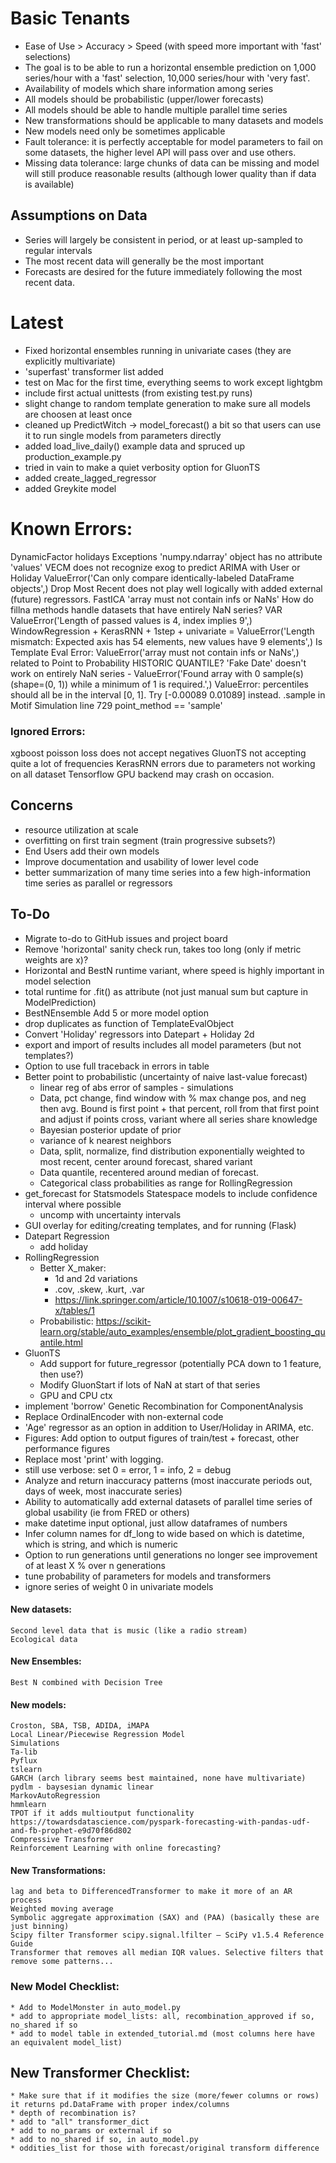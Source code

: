 # Basic Tenants
* Ease of Use > Accuracy > Speed (with speed more important with 'fast' selections)
* The goal is to be able to run a horizontal ensemble prediction on 1,000 series/hour with a 'fast' selection, 10,000 series/hour with 'very fast'.
* Availability of models which share information among series
* All models should be probabilistic (upper/lower forecasts)
* All models should be able to handle multiple parallel time series
* New transformations should be applicable to many datasets and models
* New models need only be sometimes applicable
* Fault tolerance: it is perfectly acceptable for model parameters to fail on some datasets, the higher level API will pass over and use others.
* Missing data tolerance: large chunks of data can be missing and model will still produce reasonable results (although lower quality than if data is available)

## Assumptions on Data
* Series will largely be consistent in period, or at least up-sampled to regular intervals
* The most recent data will generally be the most important
* Forecasts are desired for the future immediately following the most recent data.

# Latest
* Fixed horizontal ensembles running in univariate cases (they are explicitly multivariate)
* 'superfast' transformer list added
* test on Mac for the first time, everything seems to work except lightgbm
* include first actual unittests (from existing test.py runs)
* slight change to random template generation to make sure all models are choosen at least once
* cleaned up PredictWitch -> model_forecast() a bit so that users can use it to run single models from parameters directly
* added load_live_daily() example data and spruced up production_example.py
* tried in vain to make a quiet verbosity option for GluonTS
* added create_lagged_regressor
* added Greykite model

# Known Errors: 
DynamicFactor holidays 	Exceptions 'numpy.ndarray' object has no attribute 'values'
VECM does not recognize exog to predict
ARIMA with User or Holiday ValueError('Can only compare identically-labeled DataFrame objects',)
Drop Most Recent does not play well logically with added external (future) regressors.
FastICA 'array must not contain infs or NaNs'
How do fillna methods handle datasets that have entirely NaN series?
VAR ValueError('Length of passed values is 4, index implies 9',)
WindowRegression + KerasRNN + 1step + univariate = ValueError('Length mismatch: Expected axis has 54 elements, new values have 9 elements',)
Is Template Eval Error: ValueError('array must not contain infs or NaNs',) related to Point to Probability HISTORIC QUANTILE?
'Fake Date' doesn't work on entirely NaN series - ValueError('Found array with 0 sample(s) (shape=(0, 1)) while a minimum of 1 is required.',)
ValueError: percentiles should all be in the interval [0, 1]. Try [-0.00089  0.01089] instead. .sample in Motif Simulation line 729 point_method == 'sample'

### Ignored Errors:
xgboost poisson loss does not accept negatives
GluonTS not accepting quite a lot of frequencies
KerasRNN errors due to parameters not working on all dataset
Tensorflow GPU backend may crash on occasion.

## Concerns
* resource utilization at scale
* overfitting on first train segment (train progressive subsets?)
* End Users add their own models
* Improve documentation and usability of lower level code
* better summarization of many time series into a few high-information time series as parallel or regressors

## To-Do
* Migrate to-do to GitHub issues and project board
* Remove 'horizontal' sanity check run, takes too long (only if metric weights are x)?
* Horizontal and BestN runtime variant, where speed is highly important in model selection
* total runtime for .fit() as attribute (not just manual sum but capture in ModelPrediction)
* BestNEnsemble Add 5 or more model option
* drop duplicates as function of TemplateEvalObject
* Convert 'Holiday' regressors into Datepart + Holiday 2d
* export and import of results includes all model parameters (but not templates?)
* Option to use full traceback in errors in table
* Better point to probabilistic (uncertainty of naive last-value forecast) 
	* linear reg of abs error of samples - simulations
	* Data, pct change, find window with % max change pos, and neg then avg. Bound is first point + that percent, roll from that first point and adjust if points cross, variant where all series share knowledge
	* Bayesian posterior update of prior
	* variance of k nearest neighbors
	* Data, split, normalize, find distribution exponentially weighted to most recent, center around forecast, shared variant
	* Data quantile, recentered around median of forecast.
	* Categorical class probabilities as range for RollingRegression
* get_forecast for Statsmodels Statespace models to include confidence interval where possible
	* uncomp with uncertainty intervals
* GUI overlay for editing/creating templates, and for running (Flask)
* Datepart Regression
	* add holiday
* RollingRegression
	* Better X_maker:
		* 1d and 2d variations
		* .cov, .skew, .kurt, .var
		* https://link.springer.com/article/10.1007/s10618-019-00647-x/tables/1
	* Probabilistic:
		https://scikit-learn.org/stable/auto_examples/ensemble/plot_gradient_boosting_quantile.html
* GluonTS
	* Add support for future_regressor  (potentially PCA down to 1 feature, then use?)
	* Modify GluonStart if lots of NaN at start of that series
	* GPU and CPU ctx
* implement 'borrow' Genetic Recombination for ComponentAnalysis
* Replace OrdinalEncoder with non-external code
* 'Age' regressor as an option in addition to User/Holiday in ARIMA, etc.
* Figures: Add option to output figures of train/test + forecast, other performance figures
* Replace most 'print' with logging.
 * still use verbose: set 0 = error, 1 = info, 2 = debug
* Analyze and return inaccuracy patterns (most inaccurate periods out, days of week, most inaccurate series)
* Ability to automatically add external datasets of parallel time series of global usability (ie from FRED or others)
* make datetime input optional, just allow dataframes of numbers
* Infer column names for df_long to wide based on which is datetime, which is string, and which is numeric
* Option to run generations until generations no longer see improvement of at least X % over n generations
* tune probability of parameters for models and transformers
* ignore series of weight 0 in univariate models

#### New datasets:
	Second level data that is music (like a radio stream)
	Ecological data

#### New Ensembles:
	Best N combined with Decision Tree

#### New models:
	Croston, SBA, TSB, ADIDA, iMAPA
	Local Linear/Piecewise Regression Model
	Simulations
	Ta-lib
	Pyflux
	tslearn
	GARCH (arch library seems best maintained, none have multivariate)
	pydlm - baysesian dynamic linear
	MarkovAutoRegression
	hmmlearn
	TPOT if it adds multioutput functionality
	https://towardsdatascience.com/pyspark-forecasting-with-pandas-udf-and-fb-prophet-e9d70f86d802
	Compressive Transformer
	Reinforcement Learning with online forecasting?
	

#### New Transformations:
	lag and beta to DifferencedTransformer to make it more of an AR process
	Weighted moving average
	Symbolic aggregate approximation (SAX) and (PAA) (basically these are just binning)
	Scipy filter Transformer scipy.signal.lfilter — SciPy v1.5.4 Reference Guide
	Transformer that removes all median IQR values. Selective filters that remove some patterns...

### New Model Checklist:
	* Add to ModelMonster in auto_model.py
	* add to appropriate model_lists: all, recombination_approved if so, no_shared if so
	* add to model table in extended_tutorial.md (most columns here have an equivalent model_list)

## New Transformer Checklist:
	* Make sure that if it modifies the size (more/fewer columns or rows) it returns pd.DataFrame with proper index/columns
	* depth of recombination is?
	* add to "all" transformer_dict
	* add to no_params or external if so
	* add to no_shared if so, in auto_model.py
	* oddities_list for those with forecast/original transform difference
